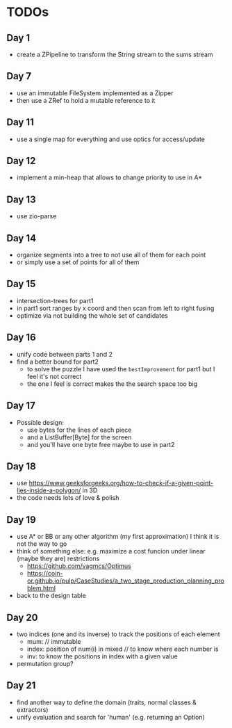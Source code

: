 # TODOs

## Day 1

- create a ZPipeline to transform the String stream to the sums stream

## Day 7

- use an immutable FileSystem implemented as a Zipper
- then use a ZRef to hold a mutable reference to it

## Day 11

- use a single map for everything and use optics for access/update

## Day 12

- implement a min-heap that allows to change priority to use in A*

## Day 13

- use zio-parse

## Day 14

- organize segments into a tree to not use all of them for each point
- or simply use a set of points for all of them

## Day 15

- intersection-trees for part1
- in part1 sort ranges by x coord and then scan from left to right fusing
- optimize via not building the whole set of candidates

## Day 16

- unify code between parts 1 and 2
- find a better bound for part2
  - to solve the puzzle I have used the `bestImprovement` for part1 but I feel it's not correct
  - the one I feel is correct makes the the search space too big

## Day 17

- Possible design:
  - use bytes for the lines of each piece
  - and a ListBuffer[Byte] for the screen
  - and you'll have one byte free maybe to use in part2

## Day 18

- use <https://www.geeksforgeeks.org/how-to-check-if-a-given-point-lies-inside-a-polygon/> in 3D
- the code needs lots of love & polish

## Day 19

- use A* or BB or any other algorithm (my first approximation) I think it is not the way to go
- think of something else: e.g. maximize a cost funcion under linear (maybe they are) restrictions
  - <https://github.com/vagmcs/Optimus>
  - <https://coin-or.github.io/pulp/CaseStudies/a_two_stage_production_planning_problem.html>
- back to the design table

## Day 20

- two indices (one and its inverse) to track the positions of each element
  - mum:   // immutable
  - index: position of num(i) in mixed // to know where each number is
  - inv:   to know the positions in index with a given value
- permutation group?

## Day 21

- find another way to define the domain (traits, normal classes & extractors)
- unify evaluation and search for 'human' (e.g. returning an Option)
